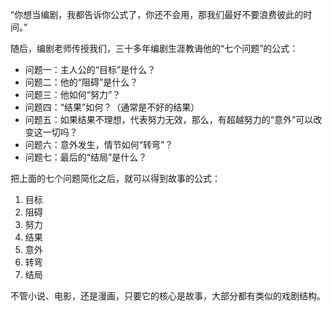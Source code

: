 “你想当编剧，我都告诉你公式了，你还不会用，那我们最好不要浪费彼此的时间。”

随后，编剧老师传授我们，三十多年编剧生涯教诲他的“七个问题”的公式：

- 问题一：主人公的“目标”是什么？
- 问题二：他的“阻碍”是什么？
- 问题三：他如何“努力”？
- 问题四：“结果”如何？（通常是不好的结果）
- 问题五：如果结果不理想，代表努力无效，那么，有超越努力的“意外”可以改变这一切吗？
- 问题六：意外发生，情节如何“转弯”？
- 问题七：最后的“结局”是什么？

把上面的七个问题简化之后，就可以得到故事的公式：

1. 目标
2. 阻碍
3. 努力
4. 结果
5. 意外
6. 转弯
7. 结局

不管小说、电影，还是漫画，只要它的核心是故事，大部分都有类似的戏剧结构。